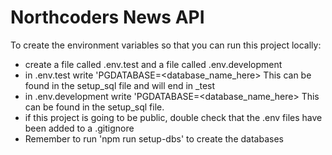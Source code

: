 # Northcoders News API

To create the environment variables so that you can run this project locally:

- create a file called .env.test and a file called .env.development
- in .env.test write 'PGDATABASE=<database_name_here> This can be found in the setup_sql file and will end in _test
- in .env.development write 'PGDATABASE=<database_name_here> This can be found in the setup_sql file.
- if this project is going to be public, double check that the .env files have been added to a .gitignore
- Remember to run 'npm run setup-dbs' to create the databases